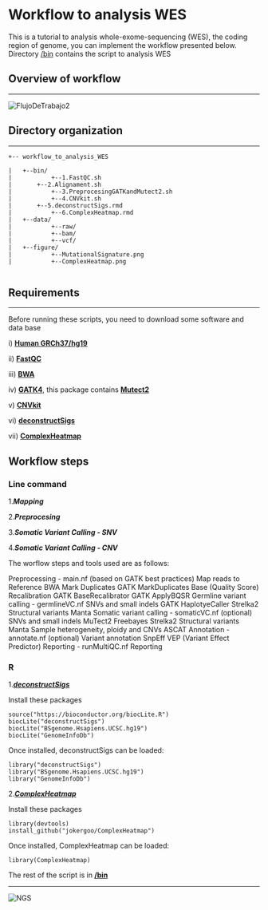 # **Workflow to analysis WES**

This is a tutorial to analysis whole-exome-sequencing (WES), the coding region of genome, you can implement the workflow presented below. Directory [/bin](https://github.com/Martinez-Gregorio-Hector/workflow_to_analysis_WES/tree/master/bin) contains the script to analysis WES

## Overview of workflow
---

![FlujoDeTrabajo2](https://user-images.githubusercontent.com/53798505/63644484-9ef5dc00-c6af-11e9-9f0d-935508b21613.png)



## Directory organization
---

```
+-- workflow_to_analysis_WES

|	+--bin/
|	        +--1.FastQC.sh
| 		+--2.Alignament.sh
|	        +--3.PreprocesingGATKandMutect2.sh
|	        +--4.CNVkit.sh
| 		+--5.deconstructSigs.rmd
|	        +--6.ComplexHeatmap.rmd
|	+--data/
|	        +--raw/
|	        +--bam/
|	        +--vcf/
|	+--figure/
|	        +--MutationalSignature.png
|	        +--ComplexHeatmap.png


```


## Requirements
---
Before running these scripts, you need to download some software and data base


  i) [**Human GRCh37/hg19**](http://hgdownload.cse.ucsc.edu/downloads.html#human)
  
  ii) [**FastQC**](https://github.com/s-andrews/FastQC) 
  
  iii) [**BWA**](https://github.com/lh3/bwa)
  
  iv) [**GATK4**](https://github.com/broadinstitute/gatk#running), this package contains [**Mutect2**](https://www.nature.com/articles/nbt.2514)
  
  v) [**CNVkit**](https://github.com/etal/cnvkit)
  
  vi) [**deconstructSigs**](https://github.com/raerose01/deconstructSigs)
  
  vii) [**ComplexHeatmap**](https://github.com/jokergoo/ComplexHeatmap)



Workflow steps
---

### Line command 
  1.**_Mapping_**
  
  2.**_Preprocesing_**
  
  3.**_Somatic Variant Calling - SNV_**
  
  4.**_Somatic Variant Calling - CNV_**
  
  
  
  The worflow steps and tools used are as follows:

Preprocessing - main.nf (based on GATK best practices)
Map reads to Reference
BWA
Mark Duplicates
GATK MarkDuplicates
Base (Quality Score) Recalibration
GATK BaseRecalibrator
GATK ApplyBQSR
Germline variant calling - germlineVC.nf
SNVs and small indels
GATK HaplotyeCaller
Strelka2
Structural variants
Manta
Somatic variant calling - somaticVC.nf (optional)
SNVs and small indels
MuTect2
Freebayes
Strelka2
Structural variants
Manta
Sample heterogeneity, ploidy and CNVs
ASCAT
Annotation - annotate.nf (optional)
Variant annotation
SnpEff
VEP (Variant Effect Predictor)
Reporting - runMultiQC.nf
Reporting
### R

  1.[**_deconstructSigs_**](https://github.com/Martinez-Gregorio-Hector/workflow_to_analysis_WES/tree/master/bin)
  
  Install these packages 
```
source("https://bioconductor.org/biocLite.R")
biocLite("deconstructSigs")
biocLite("BSgenome.Hsapiens.UCSC.hg19")
biocLite("GenomeInfoDb")

``` 
Once installed, deconstructSigs can be loaded:

```
library("deconstructSigs")
library("BSgenome.Hsapiens.UCSC.hg19")
library("GenomeInfoDb")

``` 


  2.[**_ComplexHeatmap_**](https://github.com/Martinez-Gregorio-Hector/workflow_to_analysis_WES/tree/master/bin)
  
Install these packages 
```
library(devtools)
install_github("jokergoo/ComplexHeatmap")

``` 
Once installed, ComplexHeatmap can be loaded:

```
library(ComplexHeatmap)

``` 

The rest of the script is in [**/bin**](https://github.com/Martinez-Gregorio-Hector/workflow_to_analysis_WES/tree/master/bin)



---
![NGS](https://user-images.githubusercontent.com/53798505/63645404-403a5d80-c6c3-11e9-83fb-8c6dfbb2698c.png)
